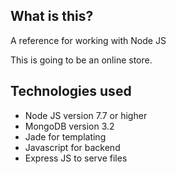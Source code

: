 ## What is this?

A reference for working with Node JS

This is going to be an online store.

## Technologies used
- Node JS version 7.7 or higher
- MongoDB version 3.2
- Jade for templating
- Javascript for backend
- Express JS to serve files

